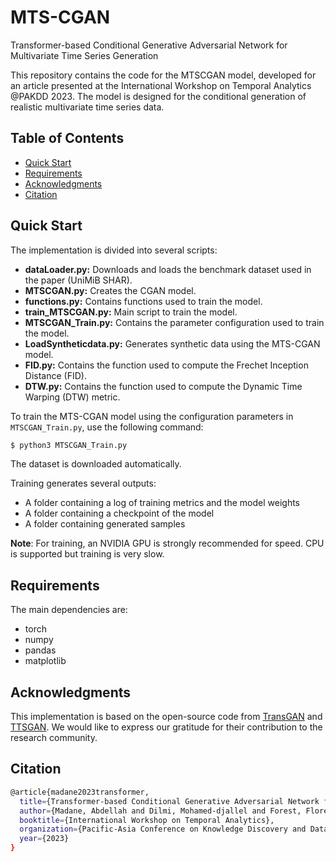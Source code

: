 # MTS-CGAN
Transformer-based Conditional Generative Adversarial Network for Multivariate Time Series Generation

This repository contains the code for the MTSCGAN model, developed for an article presented at the International Workshop on Temporal Analytics @PAKDD 2023. The model is designed for the conditional generation of realistic multivariate time series data. 
## Table of Contents

- [Quick Start](#quick-start)
- [Requirements](#requirements)
- [Acknowledgments](#acknowledgments)
- [Citation](#citation)

## Quick Start

The implementation is divided into several scripts:

* **dataLoader.py:** Downloads and loads the benchmark dataset used in the paper (UniMiB SHAR).
* **MTSCGAN.py:** Creates the CGAN model.
* **functions.py:** Contains functions used to train the model.
* **train_MTSCGAN.py:** Main script to train the model.
* **MTSCGAN_Train.py:** Contains the parameter configuration used to train the model.
* **LoadSyntheticdata.py:** Generates synthetic data using the MTS-CGAN model.
* **FID.py:** Contains the function used to compute the Frechet Inception Distance (FID).
* **DTW.py:** Contains the function used to compute the Dynamic Time Warping (DTW) metric.

To train the MTS-CGAN model using the configuration parameters in `MTSCGAN_Train.py`, use the following command:
```bash
$ python3 MTSCGAN_Train.py
```
The dataset is downloaded automatically.

Training generates several outputs:

* A folder containing a log of training metrics and the model weights
* A folder containing a checkpoint of the model
* A folder containing generated samples

**Note**: For training, an NVIDIA GPU is strongly recommended for speed. CPU is supported but training is very slow.

## Requirements

The main dependencies are:

* torch
* numpy
* pandas
* matplotlib

## Acknowledgments

This implementation is based on the open-source code from [TransGAN](https://github.com/VITA-Group/TransGAN) and [TTSGAN](https://github.com/imics-lab/tts-gan). We would like to express our gratitude for their contribution to the research community.

## Citation
```bash
@article{madane2023transformer,
  title={Transformer-based Conditional Generative Adversarial Network for Multivariate Time Series Generation},
  author={Madane, Abdellah and Dilmi, Mohamed-djallel and Forest, Florent and Azzag, Hanane and Lebbah, Mustapha and Lacaille, Jerome},
  booktitle={International Workshop on Temporal Analytics},
  organization={Pacific-Asia Conference on Knowledge Discovery and Data Mining},
  year={2023}
}
```

